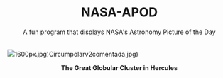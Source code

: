<div align="center">
  <h1>
    NASA-APOD
  </h1>
</div>
  
<div align="center">
  A fun program that displays NASA's Astronomy Picture of the Day
</div>

<br>

![](https://apod.nasa.gov/apod/image/2309/M13-totale-en-cours-crop8.jpg)1600px.jpg)Circumpolarv2comentada.jpg)

<p align = "center">
  <b>The Great Globular Cluster in Hercules</b>
</p>
